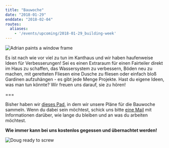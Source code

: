 ```yaml
---
title: "Bauwoche"
date: "2018-01-29"
enddate: "2018-02-04"
routes:
  aliases:
    - '/events/upcoming/2018-01-29_building-week'
---
```


![Adrian paints a window frame](/pics/adrianPaint.jpg)

Es ist nach wie vor viel zu tun im Kanthaus und wir haben haufenweise Ideen für Verbesserungen!
Sei es einen Extraraum für einen Fairteiler direkt im Haus zu schaffen, das Wassersystem zu verbessern, Böden neu zu machen, mit geretteten Fliesen eine Dusche zu fliesen oder einfach bloß Gardinen aufzuhängen - es gibt jede Menge Projekte. Hast du eigene Ideen, was man tun könnte? Wir freuen uns darauf, sie zu hören!

===

Bisher haben wir [dieses Pad](https://pad.systemli.org/p/buildingWeekPlanning), in dem wir unsere Pläne für die Bauwoche sammeln. Wenn du dabei sein möchtest, schick uns bitte [eine Mail](mailto:hello@kanthaus.online) mit Informationen darüber, wie lange du bleiben und an was du arbeiten möchtest.

**Wie immer kann bei uns kostenlos gegessen und übernachtet werden!**

![Doug ready to screw](/pics/dougScrewdriver.jpg)
